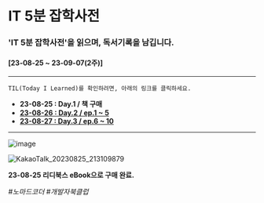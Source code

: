# IT 5분 잡학사전

### 'IT 5분 잡학사전'을 읽으며, 독서기록을 남깁니다.

#### [23-08-25 ~ 23-09-07(2주)]

---

`TIL(Today I Learned)를 확인하려면, 아래의 링크를 클릭하세요.`

- **23-08-25 : Day.1 / 책 구매**
- **<a href="https://github.com/dition0221/it_dictionary_book_club/tree/main/day2_ep1-5" target="_blank">23-08-26 : Day.2 / ep.1 ~ 5</a>**
- **<a href="https://github.com/dition0221/it_dictionary_book_club/tree/main/day3_ep6-10" target="_blank">23-08-27 : Day.3 / ep.6 ~ 10</a>**

---

![image](https://github.com/dition0221/dition0221/assets/129196812/90ef0f10-a937-4fdc-bbc3-9fec7bea822a)

![KakaoTalk_20230825_213109879](https://github.com/dition0221/dition0221/assets/129196812/df7dafa3-1bb6-4306-979b-e3cc053453e4)

**23-08-25 리디북스 eBook으로 구매 완료.**

_\#노마드코더_
_\#개발자북클럽_

